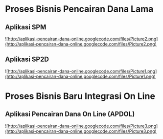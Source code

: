 # Proses Bisnis Pencairan Dana Lama #

## Aplikasi SPM ##

![http://aplikasi-pencairan-dana-online.googlecode.com/files/Picture2.png](http://aplikasi-pencairan-dana-online.googlecode.com/files/Picture2.png)

## Aplikasi SP2D ##

![http://aplikasi-pencairan-dana-online.googlecode.com/files/Picture1.png](http://aplikasi-pencairan-dana-online.googlecode.com/files/Picture1.png)




# Proses Bisnis Baru Integrasi On Line #
## Aplikasi Pencairan Dana On Line (APDOL) ##

![http://aplikasi-pencairan-dana-online.googlecode.com/files/Picture3.png](http://aplikasi-pencairan-dana-online.googlecode.com/files/Picture3.png)